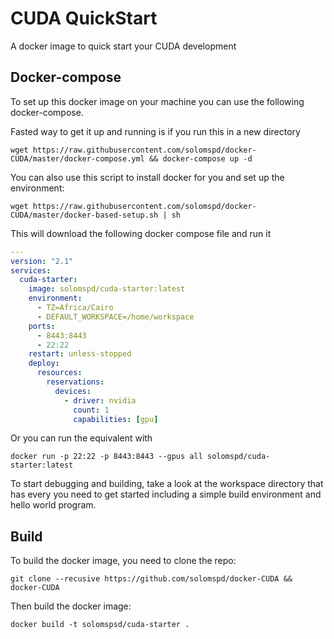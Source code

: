 # CUDA QuickStart

A docker image to quick start your CUDA development

## Docker-compose
To set up this docker image on your machine you can use the following docker-compose.

Fasted way to get it up and running is if you run this in a new directory
```
wget https://raw.githubusercontent.com/solomspd/docker-CUDA/master/docker-compose.yml && docker-compose up -d
```

You can also use this script to install docker for you and set up the environment:
```
wget https://raw.githubusercontent.com/solomspd/docker-CUDA/master/docker-based-setup.sh | sh
```

This will download the following docker compose file and run it

```yaml
---
version: "2.1"
services:
  cuda-starter:
    image: solomspd/cuda-starter:latest
    environment:
      - TZ=Africa/Cairo
      - DEFAULT_WORKSPACE=/home/workspace
    ports:
      - 8443:8443
      - 22:22
    restart: unless-stopped
    deploy:
      resources:
        reservations:
          devices:
            - driver: nvidia
              count: 1
              capabilities: [gpu]

```

Or you can run the equivalent with
```
docker run -p 22:22 -p 8443:8443 --gpus all solomspd/cuda-starter:latest
```

To start debugging and building, take a look at the workspace directory that has every you need to get started including a simple build environment and hello world program.

## Build

To build the docker image, you need to clone the repo:
```
git clone --recusive https://github.com/solomspd/docker-CUDA && docker-CUDA
```

Then build the docker image:
```
docker build -t solomspsd/cuda-starter .
```
